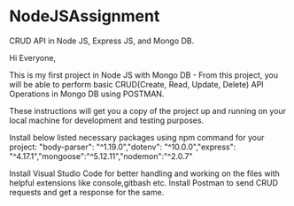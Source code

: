 # NodeJSAssignment
CRUD API in Node JS, Express JS, and Mongo DB.

Hi Everyone,

This is my first project in Node JS with Mongo DB - From this project, you will be able to perform basic CRUD(Create, Read, Update, Delete) API Operations in Mongo DB using POSTMAN.

These instructions will get you a copy of the project up and running on your local machine for development and testing purposes.

Install below listed necessary packages using npm command for your project: "body-parser": "^1.19.0","dotenv": "^10.0.0","express": "^4.17.1","mongoose":"^5.12.11","nodemon":"^2.0.7"

Install Visual Studio Code for better handling and working on the files with helpful extensions like console,gitbash etc. Install Postman to send CRUD requests and get a response for the same.

